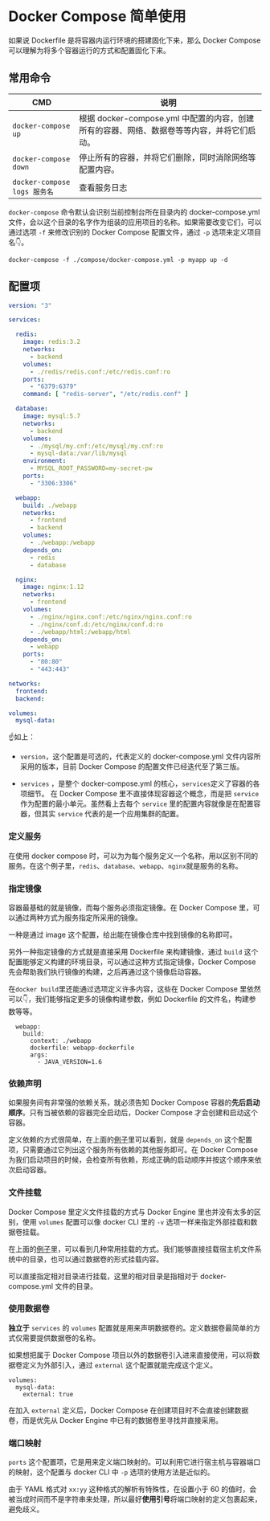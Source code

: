 # Docker Compose 简单使用


<!-- author： xiaobinqt -->
<!-- email： xiaobinqt@163.com -->
<!-- https://xiaobinqt.github.io -->
<!-- https://www.xiaobinqt.cn -->


如果说 Dockerfile 是将容器内运行环境的搭建固化下来，那么 Docker Compose 可以理解为将多个容器运行的方式和配置固化下来。

## 常用命令

| CMD                         | 说明                                                               |
|-----------------------------|------------------------------------------------------------------|
| `docker-compose up`         | 根据 docker-compose.yml 中配置的内容，创建所有的容器、网络、数据卷等等内容，并将它们启动。          |
| `docker-compose down`       | 停止所有的容器，并将它们删除，同时消除网络等配置内容。                                      |
| `docker-compose logs 服务名` | 查看服务日志                                                           |

`docker-compose` 命令默认会识别当前控制台所在目录内的 docker-compose.yml 文件，会以这个目录的名字作为组装的应用项目的名称。如果需要改变它们，可以通过选项 `-f` 来修改识别的 Docker
Compose 配置文件，通过 `-p` 选项来定义项目名:point_down:。

```shell
docker-compose -f ./compose/docker-compose.yml -p myapp up -d
```

## 配置项

```yaml
version: "3"

services:

  redis:
    image: redis:3.2
    networks:
      - backend
    volumes:
      - ./redis/redis.conf:/etc/redis.conf:ro
    ports:
      - "6379:6379"
    command: [ "redis-server", "/etc/redis.conf" ]

  database:
    image: mysql:5.7
    networks:
      - backend
    volumes:
      - ./mysql/my.cnf:/etc/mysql/my.cnf:ro
      - mysql-data:/var/lib/mysql
    environment:
      - MYSQL_ROOT_PASSWORD=my-secret-pw
    ports:
      - "3306:3306"

  webapp:
    build: ./webapp
    networks:
      - frontend
      - backend
    volumes:
      - ./webapp:/webapp
    depends_on:
      - redis
      - database

  nginx:
    image: nginx:1.12
    networks:
      - frontend
    volumes:
      - ./nginx/nginx.conf:/etc/nginx/nginx.conf:ro
      - ./nginx/conf.d:/etc/nginx/conf.d:ro
      - ./webapp/html:/webapp/html
    depends_on:
      - webapp
    ports:
      - "80:80"
      - "443:443"

networks:
  frontend:
  backend:

volumes:
  mysql-data:
```

:point_up:如上：

+ `version`，这个配置是可选的，代表定义的 docker-compose.yml 文件内容所采用的版本，目前 Docker Compose 的配置文件已经迭代至了第三版。

+ `services` ，是整个 docker-compose.yml 的核心，`services`定义了容器的各项细节。 在 Docker Compose 里不直接体现容器这个概念，而是把 `service`
  作为配置的最小单元。虽然看上去每个 `service` 里的配置内容就像是在配置容器，但其实 `service` 代表的是一个应用集群的配置。

### 定义服务

在使用 docker compose 时，可以为为每个服务定义一个名称，用以区别不同的服务。在这个例子里，`redis`、`database`、`webapp`、`nginx`就是服务的名称。

### 指定镜像

容器最基础的就是镜像，而每个服务必须指定镜像。在 Docker Compose 里，可以通过两种方式为服务指定所采用的镜像。

一种是通过 image 这个配置，给出能在镜像仓库中找到镜像的名称即可。

另外一种指定镜像的方式就是直接采用 Dockerfile 来构建镜像，通过 `build` 这个配置能够定义构建的环境目录，可以通过这种方式指定镜像，Docker Compose 先会帮助我们执行镜像的构建，之后再通过这个镜像启动容器。

在`docker build`里还能通过选项定义许多内容，这些在 Docker Compose 里依然可以:point_down:，我们能够指定更多的镜像构建参数，例如 Dockerfile 的文件名，构建参数等等。

```
  webapp:
    build:
      context: ./webapp
      dockerfile: webapp-dockerfile
      args:
        - JAVA_VERSION=1.6
```

### 依赖声明

如果服务间有非常强的依赖关系，就必须告知 Docker Compose 容器的**先后启动顺序**。只有当被依赖的容器完全启动后，Docker Compose 才会创建和启动这个容器。

定义依赖的方式很简单，在上面的[例子](#配置项)里可以看到，就是 `depends_on` 这个配置项，只需要通过它列出这个服务所有依赖的其他服务即可。在 Docker Compose
为我们启动项目的时候，会检查所有依赖，形成正确的启动顺序并按这个顺序来依次启动容器。

### 文件挂载

Docker Compose 里定义文件挂载的方式与 Docker Engine 里也并没有太多的区别，使用 `volumes` 配置可以像 docker CLI 里的 `-v` 选项一样来指定外部挂载和数据卷挂载。

在上面的[例子](#配置项)里，可以看到几种常用挂载的方式。我们能够直接挂载宿主机文件系统中的目录，也可以通过数据卷的形式挂载内容。

可以直接指定相对目录进行挂载，这里的相对目录是指相对于 docker-compose.yml 文件的目录。

### 使用数据卷

**独立于** `services` 的 `volumes` 配置就是用来声明数据卷的。定义数据卷最简单的方式仅需要提供数据卷的名称。

如果想把属于 Docker Compose 项目以外的数据卷引入进来直接使用，可以将数据卷定义为外部引入，通过 `external` 这个配置就能完成这个定义。

```
volumes:
  mysql-data:
    external: true
```

在加入 `external` 定义后，Docker Compose 在创建项目时不会直接创建数据卷，而是优先从 Docker Engine 中已有的数据卷里寻找并直接采用。

### 端口映射

`ports` 这个配置项，它是用来定义端口映射的。可以利用它进行宿主机与容器端口的映射，这个配置与 docker CLI 中 `-p` 选项的使用方法是近似的。

由于 YAML 格式对 `xx:yy` 这种格式的解析有特殊性，在设置小于 60 的值时，会被当成时间而不是字符串来处理，所以最好**使用引号**将端口映射的定义包裹起来，避免歧义。














